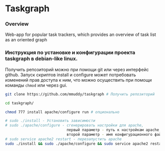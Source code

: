 # Taskgraph

### Overview
Web-app for popular task trackers, which provides an overview of task list as an oriented graph

### Инструкция по установке и конфигурации проекта taskgraph в debian-like linux.

Получить репозиторий можно при помощи git или через интерфейс github.
Запуск скриптов install и configure может потребовать изменений прав доступа к ним, что можно осуществить при помощи команды `chmod` или через gui.

```bash
git clone https://github.com/mmuddy/taskgraph # Получить репозиторий

cd taskgraph/

chmod 777 install apache/configure run # опционально

# sudo ./install - Установить зависимости
# sudo ./apache/configure - сгенерировать настройки для apache, 
                            первый параметр - путь к настройкам apache, по умолчанию: /etc/apache2
                            второй параметр - имя конфигурационного файла, по умолчанию apache2.conf
# sudo service apache2 restart - перезапустить apache
sudo ./install && sudo ./apache/configure && sudo service apache2 restart
```
